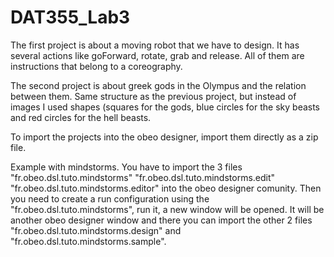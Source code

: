 # DAT355_Lab3

The first project is about a moving robot that we have to design. It has several actions like goForward, rotate, grab and release. All of them are instructions that belong to a coreography.

The second project is about greek gods in the Olympus and the relation between them. Same structure as the previous project, but instead of images I used
shapes (squares for the gods, blue circles for the sky beasts and red circles for the hell beasts.

To import the projects into the obeo designer, import them directly as a zip file.

Example with mindstorms. You have to import the 3 files "fr.obeo.dsl.tuto.mindstorms" "fr.obeo.dsl.tuto.mindstorms.edit" "fr.obeo.dsl.tuto.mindstorms.editor" into the obeo designer comunity. Then you need to create a run configuration using the "fr.obeo.dsl.tuto.mindstorms", run it, a new window will be opened. It will be another obeo designer window and there you can import the other 2 files "fr.obeo.dsl.tuto.mindstorms.design" and "fr.obeo.dsl.tuto.mindstorms.sample".
